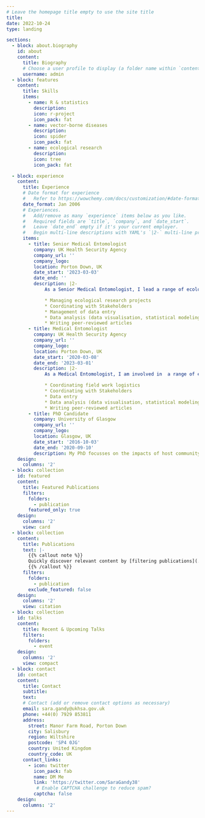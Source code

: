 ```yaml
---
# Leave the homepage title empty to use the site title
title:
date: 2022-10-24
type: landing

sections:
  - block: about.biography
    id: about
    content:
      title: Biography
      # Choose a user profile to display (a folder name within `content/authors/`)
      username: admin
  - block: features
    content:
      title: Skills
      items:
        - name: R & statistics
          description:
          icon: r-project
          icon_pack: fat
        - name: vector-borne diseases
          description:
          icon: spider
          icon_pack: fat
        - name: ecological research
          description:
          icon: tree
          icon_pack: fat

  - block: experience
    content:
      title: Experience
      # Date format for experience
      #   Refer to https://wowchemy.com/docs/customization/#date-format
      date_format: Jan 2006
      # Experiences.
      #   Add/remove as many `experience` items below as you like.
      #   Required fields are `title`, `company`, and `date_start`.
      #   Leave `date_end` empty if it's your current employer.
      #   Begin multi-line descriptions with YAML's `|2-` multi-line prefix.
      items:
        - title: Senior Medical Entomologist
          company: UK Health Security Agency
          company_url: ''
          company_logo: 
          location: Porton Down, UK
          date_start: '2023-03-03'
          date_end: ''
          description: |2-
              As a Senior Medical Entomologist, I lead a range of ecological research projects, including the National Tick Survey and various projects investigating the impacts of land management and host presence on tick-borne disease hazard. My responsibilities include:

              * Managing ecological research projects
              * Coordinating with Stakeholders
              * Management of data entry
              * Data analysis (data visualisation, statistical modeling, spatial modeling)
              * Writing peer-reviewed articles
        - title: Medical Entomologist
          company: UK Health Security Agency
          company_url: ''
          company_logo: 
          location: Porton Down, UK
          date_start: '2020-03-08'
          date_end: '2023-03-01'
          description: |2-
              As a Medical Entomologist, I am involved in  a range of ecological research projects focusing on tick-borne diseases in the UK. My responsibilities include:

              * Coordinating field work logistics
              * Coordinating with Stakeholders
              * Data entry
              * Data analysis (data visualisation, statistical modeling, spatial modeling)
              * Writing peer-reviewed articles
        - title: PhD Candidate
          company: University of Glasgow
          company_url: ''
          company_logo: 
          location: Glasgow, UK
          date_start: '2016-10-03'
          date_end: '2020-09-10'
          description: My PhD focusses on the impacts of host community composition on Lyme disease hazard in Scottish woodlands.
    design:
      columns: '2'
  - block: collection
    id: featured
    content:
      title: Featured Publications
      filters:
        folders:
          - publication
        featured_only: true
    design:
      columns: '2'
      view: card
  - block: collection
    content:
      title: Publications
      text: |-
        {{% callout note %}}
        Quickly discover relevant content by [filtering publications](./publication/).
        {{% /callout %}}
      filters:
        folders:
          - publication
        exclude_featured: false
    design:
      columns: '2'
      view: citation
  - block: collection
    id: talks
    content:
      title: Recent & Upcoming Talks
      filters:
        folders:
          - event
    design:
      columns: '2'
      view: compact
  - block: contact
    id: contact
    content:
      title: Contact
      subtitle:
      text: 
      # Contact (add or remove contact options as necessary)
      email: sara.gandy@ukhsa.gov.uk
      phone: +44(0) 7929 853811
      address:
        street: Manor Farm Road, Porton Down
        city: Salisbury
        region: Wiltshire
        postcode: 'SP4 0JG'
        country: United Kingdom
        country_code: UK
      contact_links:
        - icon: twitter
          icon_pack: fab
          name: DM Me
          link: 'https://twitter.com/SaraGandy38'
           # Enable CAPTCHA challenge to reduce spam?
          captcha: false
    design:
      columns: '2'
---
```

